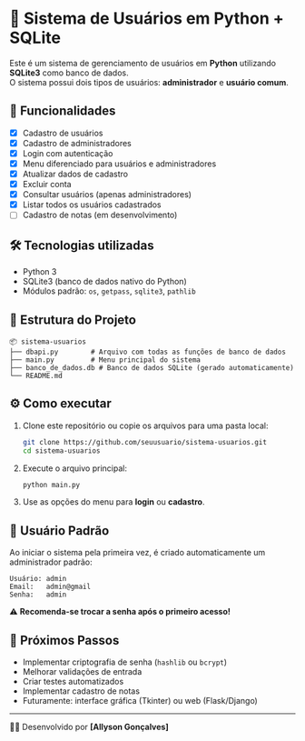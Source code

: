 # 📌 Sistema de Usuários em Python + SQLite

Este é um sistema de gerenciamento de usuários em **Python** utilizando **SQLite3** como banco de dados.  
O sistema possui dois tipos de usuários: **administrador** e **usuário comum**.

## 🚀 Funcionalidades

- [x] Cadastro de usuários
- [x] Cadastro de administradores
- [x] Login com autenticação
- [x] Menu diferenciado para usuários e administradores
- [x] Atualizar dados de cadastro
- [x] Excluir conta
- [x] Consultar usuários (apenas administradores)
- [x] Listar todos os usuários cadastrados
- [ ] Cadastro de notas (em desenvolvimento)

## 🛠️ Tecnologias utilizadas

- Python 3
- SQLite3 (banco de dados nativo do Python)
- Módulos padrão: `os`, `getpass`, `sqlite3`, `pathlib`

## 📂 Estrutura do Projeto

```
📦 sistema-usuarios
├── dbapi.py        # Arquivo com todas as funções de banco de dados
├── main.py         # Menu principal do sistema
├── banco_de_dados.db # Banco de dados SQLite (gerado automaticamente)
└── README.md
```

## ⚙️ Como executar

1. Clone este repositório ou copie os arquivos para uma pasta local:

   ```bash
   git clone https://github.com/seuusuario/sistema-usuarios.git
   cd sistema-usuarios
   ```

2. Execute o arquivo principal:

   ```bash
   python main.py
   ```

3. Use as opções do menu para **login** ou **cadastro**.

## 🔑 Usuário Padrão

Ao iniciar o sistema pela primeira vez, é criado automaticamente um administrador padrão:

```
Usuário: admin
Email:   admin@gmail
Senha:   admin
```

⚠️ **Recomenda-se trocar a senha após o primeiro acesso!**

## 📌 Próximos Passos

- Implementar criptografia de senha (`hashlib` ou `bcrypt`)
- Melhorar validações de entrada
- Criar testes automatizados
- Implementar cadastro de notas
- Futuramente: interface gráfica (Tkinter) ou web (Flask/Django)

---

👨‍💻 Desenvolvido por **[Allyson Gonçalves]**
